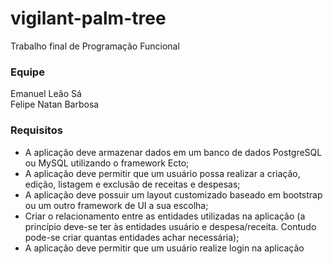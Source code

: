 # vigilant-palm-tree
Trabalho final de Programação Funcional

### Equipe
Emanuel Leão Sá  
Felipe Natan Barbosa  


### Requisitos
- A aplicação deve armazenar dados em um banco de dados PostgreSQL ou MySQL utilizando o
framework Ecto;
- A aplicação deve permitir que um usuário possa realizar a criação, edição, listagem e exclusão
de receitas e despesas;
- A aplicação deve possuir um layout customizado baseado em bootstrap ou um outro framework
de UI a sua escolha;
- Criar o relacionamento entre as entidades utilizadas na aplicação (a princípio
deve-se ter às entidades usuário e despesa/receita. Contudo pode-se criar quantas entidades achar necessária);
- A aplicação deve permitir que um usuário realize login na aplicação
